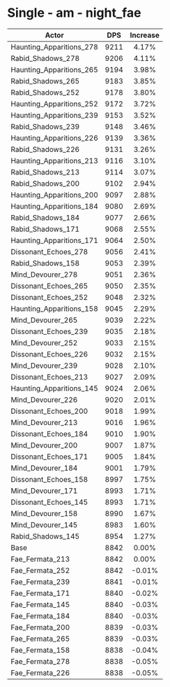 # Single - am - night_fae
| Actor | DPS | Increase |
|---|:---:|:---:|
|Haunting_Apparitions_278|9211|4.17%|
|Rabid_Shadows_278|9206|4.11%|
|Haunting_Apparitions_265|9194|3.98%|
|Rabid_Shadows_265|9183|3.85%|
|Rabid_Shadows_252|9178|3.80%|
|Haunting_Apparitions_252|9172|3.72%|
|Haunting_Apparitions_239|9153|3.52%|
|Rabid_Shadows_239|9148|3.46%|
|Haunting_Apparitions_226|9139|3.36%|
|Rabid_Shadows_226|9131|3.26%|
|Haunting_Apparitions_213|9116|3.10%|
|Rabid_Shadows_213|9114|3.07%|
|Rabid_Shadows_200|9102|2.94%|
|Haunting_Apparitions_200|9097|2.88%|
|Haunting_Apparitions_184|9080|2.69%|
|Rabid_Shadows_184|9077|2.66%|
|Rabid_Shadows_171|9068|2.55%|
|Haunting_Apparitions_171|9064|2.50%|
|Dissonant_Echoes_278|9056|2.41%|
|Rabid_Shadows_158|9053|2.39%|
|Mind_Devourer_278|9051|2.36%|
|Dissonant_Echoes_265|9050|2.35%|
|Dissonant_Echoes_252|9048|2.32%|
|Haunting_Apparitions_158|9045|2.29%|
|Mind_Devourer_265|9039|2.22%|
|Dissonant_Echoes_239|9035|2.18%|
|Mind_Devourer_252|9033|2.15%|
|Dissonant_Echoes_226|9032|2.15%|
|Mind_Devourer_239|9028|2.10%|
|Dissonant_Echoes_213|9027|2.09%|
|Haunting_Apparitions_145|9024|2.06%|
|Mind_Devourer_226|9020|2.01%|
|Dissonant_Echoes_200|9018|1.99%|
|Mind_Devourer_213|9016|1.96%|
|Dissonant_Echoes_184|9010|1.90%|
|Mind_Devourer_200|9007|1.87%|
|Dissonant_Echoes_171|9005|1.84%|
|Mind_Devourer_184|9001|1.79%|
|Dissonant_Echoes_158|8997|1.75%|
|Mind_Devourer_171|8993|1.71%|
|Dissonant_Echoes_145|8993|1.71%|
|Mind_Devourer_158|8990|1.67%|
|Mind_Devourer_145|8983|1.60%|
|Rabid_Shadows_145|8954|1.27%|
|Base|8842|0.00%|
|Fae_Fermata_213|8842|0.00%|
|Fae_Fermata_252|8842|-0.01%|
|Fae_Fermata_239|8841|-0.01%|
|Fae_Fermata_171|8840|-0.02%|
|Fae_Fermata_145|8840|-0.03%|
|Fae_Fermata_184|8840|-0.03%|
|Fae_Fermata_200|8839|-0.03%|
|Fae_Fermata_265|8839|-0.03%|
|Fae_Fermata_158|8838|-0.04%|
|Fae_Fermata_278|8838|-0.05%|
|Fae_Fermata_226|8838|-0.05%|
